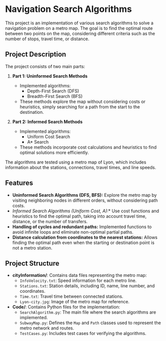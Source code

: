 # Navigation Search Algorithms

This project is an implementation of various search algorithms to solve a navigation problem on a metro map. The goal is to find the optimal route between two points on the map, considering different criteria such as the number of stops, travel time, or distance.

## Project Description

The project consists of two main parts:

1. **Part 1: Uninformed Search Methods**
   - Implemented algorithms:
     - Depth-First Search (DFS)
     - Breadth-First Search (BFS)
   - These methods explore the map without considering costs or heuristics, simply searching for a path from the start to the destination.

2. **Part 2: Informed Search Methods**
   - Implemented algorithms:
     - Uniform Cost Search
     - A* Search
   - These methods incorporate cost calculations and heuristics to find optimal solutions more efficiently.

The algorithms are tested using a metro map of Lyon, which includes information about the stations, connections, travel times, and line speeds.

## Features

- **Uninformed Search Algorithms (DFS, BFS):** Explore the metro map by visiting neighboring nodes in different orders, without considering path costs.
- **Informed Search Algorithms (Uniform Cost, A*):** Use cost functions and heuristics to find the optimal path, taking into account travel time, distance, or the number of transfers.
- **Handling of cycles and redundant paths:** Implemented functions to avoid infinite loops and eliminate non-optimal partial paths.
- **Distance calculation from coordinates to the nearest stations:** Allows finding the optimal path even when the starting or destination point is not a metro station.

## Project Structure

- **cityInformation/**: Contains data files representing the metro map:
  - `InfoVelocity.txt`: Speed information for each metro line.
  - `Stations.txt`: Station details, including ID, name, line number, and coordinates.
  - `Time.txt`: Travel time between connected stations.
  - `Lyon-city.jpg`: Image of the metro map for reference.
- **Code/**: Contains Python files for the implementation:
  - `SearchAlgorithm.py`: The main file where the search algorithms are implemented.
  - `SubwayMap.py`: Defines the `Map` and `Path` classes used to represent the metro network and routes.
  - `TestCases.py`: Includes test cases for verifying the algorithms.
